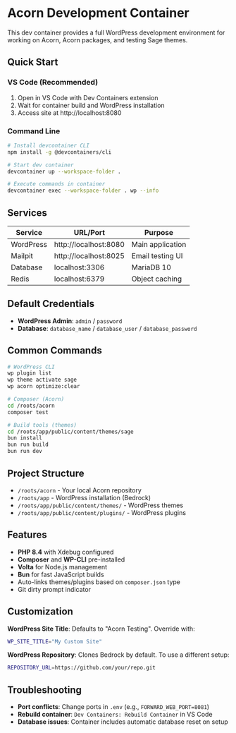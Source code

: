 # Acorn Development Container

This dev container provides a full WordPress development environment for working on Acorn, Acorn packages, and testing Sage themes.

## Quick Start

### VS Code (Recommended)
1. Open in VS Code with Dev Containers extension
2. Wait for container build and WordPress installation
3. Access site at http://localhost:8080

### Command Line
```bash
# Install devcontainer CLI
npm install -g @devcontainers/cli

# Start dev container
devcontainer up --workspace-folder .

# Execute commands in container
devcontainer exec --workspace-folder . wp --info
```

## Services

| Service | URL/Port | Purpose |
|---------|----------|---------|
| WordPress | http://localhost:8080 | Main application |
| Mailpit | http://localhost:8025 | Email testing UI |
| Database | localhost:3306 | MariaDB 10 |
| Redis | localhost:6379 | Object caching |

## Default Credentials

- **WordPress Admin**: `admin` / `password`
- **Database**: `database_name` / `database_user` / `database_password`

## Common Commands

```bash
# WordPress CLI
wp plugin list
wp theme activate sage
wp acorn optimize:clear

# Composer (Acorn)
cd /roots/acorn
composer test

# Build tools (themes)
cd /roots/app/public/content/themes/sage
bun install
bun run build
bun run dev
```

## Project Structure

- `/roots/acorn` - Your local Acorn repository
- `/roots/app` - WordPress installation (Bedrock)
- `/roots/app/public/content/themes/` - WordPress themes
- `/roots/app/public/content/plugins/` - WordPress plugins

## Features

- **PHP 8.4** with Xdebug configured
- **Composer** and **WP-CLI** pre-installed
- **Volta** for Node.js management
- **Bun** for fast JavaScript builds
- Auto-links themes/plugins based on `composer.json` type
- Git dirty prompt indicator

## Customization

**WordPress Site Title**: Defaults to "Acorn Testing". Override with:
```bash
WP_SITE_TITLE="My Custom Site"
```

**WordPress Repository**: Clones Bedrock by default. To use a different setup:
```bash
REPOSITORY_URL=https://github.com/your/repo.git
```

## Troubleshooting

- **Port conflicts**: Change ports in `.env` (e.g., `FORWARD_WEB_PORT=8081`)
- **Rebuild container**: `Dev Containers: Rebuild Container` in VS Code
- **Database issues**: Container includes automatic database reset on setup
